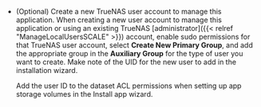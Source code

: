 &NewLine;

* (Optional) Create a new TrueNAS user account to manage this application.
  When creating a new user account to manage this application or using an existing TrueNAS [administrator]({{< relref "ManageLocalUsersSCALE" >}}) account, enable sudo permissions for that TrueNAS user account, select **Create New Primary Group**, and add the appropriate group in the **Auxiliary Group** for the type of user you want to create. Make note of the UID for the new user to add in the installation wizard.

  Add the user ID to the dataset ACL permissions when setting up app storage volumes in the Install app wizard.